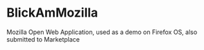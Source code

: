 BlickAmMozilla
==============

Mozilla Open Web Application, used as a demo on Firefox OS, also submitted to Marketplace